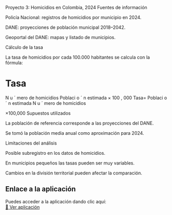 Proyecto 3: Homicidios en Colombia, 2024
Fuentes de información

Policía Nacional: registros de homicidios por municipio en 2024.

DANE: proyecciones de población municipal 2018–2042.

Geoportal del DANE: mapas y listado de municipios.

Cálculo de la tasa

La tasa de homicidios por cada 100.000 habitantes se calcula con la fórmula:

Tasa
=
N
u
ˊ
mero de homicidios
Poblaci
o
ˊ
n estimada
×
100
,
000
Tasa=
Poblaci
o
ˊ
n estimada
N
u
ˊ
mero de homicidios
	​

×100,000
Supuestos utilizados

La población de referencia corresponde a las proyecciones del DANE.

Se tomó la población media anual como aproximación para 2024.

Limitaciones del análisis

Posible subregistro en los datos de homicidios.

En municipios pequeños las tasas pueden ser muy variables.

Cambios en la división territorial pueden afectar la comparación.

##  Enlace a la aplicación
Puedes acceder a la aplicación dando clic aquí:  
[🔗 Ver aplicación](https://tres-machine.streamlit.app/)


